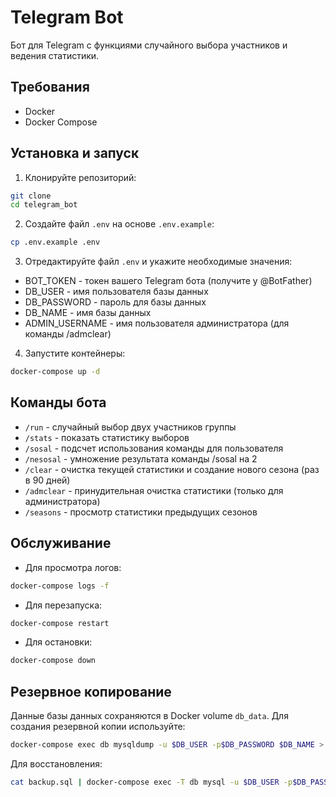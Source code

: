 # Telegram Bot

Бот для Telegram с функциями случайного выбора участников и ведения статистики.

## Требования

- Docker
- Docker Compose

## Установка и запуск

1. Клонируйте репозиторий:
```bash
git clone 
cd telegram_bot
```

2. Создайте файл `.env` на основе `.env.example`:
```bash
cp .env.example .env
```

3. Отредактируйте файл `.env` и укажите необходимые значения:
- BOT_TOKEN - токен вашего Telegram бота (получите у @BotFather)
- DB_USER - имя пользователя базы данных
- DB_PASSWORD - пароль для базы данных
- DB_NAME - имя базы данных
- ADMIN_USERNAME - имя пользователя администратора (для команды /admclear)

4. Запустите контейнеры:
```bash
docker-compose up -d
```

## Команды бота

- `/run` - случайный выбор двух участников группы
- `/stats` - показать статистику выборов
- `/sosal` - подсчет использования команды для пользователя
- `/nesosal` - умножение результата команды /sosal на 2
- `/clear` - очистка текущей статистики и создание нового сезона (раз в 90 дней)
- `/admclear` - принудительная очистка статистики (только для администратора)
- `/seasons` - просмотр статистики предыдущих сезонов

## Обслуживание

- Для просмотра логов:
```bash
docker-compose logs -f
```

- Для перезапуска:
```bash
docker-compose restart
```

- Для остановки:
```bash
docker-compose down
```

## Резервное копирование

Данные базы данных сохраняются в Docker volume `db_data`. Для создания резервной копии используйте:

```bash
docker-compose exec db mysqldump -u $DB_USER -p$DB_PASSWORD $DB_NAME > backup.sql
```

Для восстановления:

```bash
cat backup.sql | docker-compose exec -T db mysql -u $DB_USER -p$DB_PASSWORD $DB_NAME
``` 
